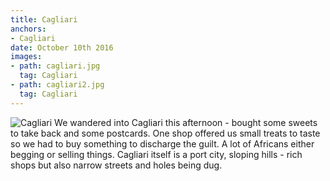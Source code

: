 ```yaml
---
title: Cagliari
anchors:
- Cagliari
date: October 10th 2016
images:
- path: cagliari.jpg
  tag: Cagliari
- path: cagliari2.jpg
  tag: Cagliari
---
```

![Cagliari](cagliari.jpg)
We wandered into Cagliari this afternoon - bought some sweets to take back and some postcards.
One shop offered us small treats to taste so we had to buy something to discharge the
guilt. A lot of Africans either
begging or selling things. Cagliari itself is a port city, sloping hills - rich shops but
also narrow streets and holes being dug.
